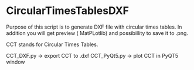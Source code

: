 # CircularTimesTablesDXF

Purpose of this script is to generate DXF file with circular times tables. 
In addition you will get preview ( MatPLotlib) and possibillity to save it to .png. 

CCT stands for Circular Times Tables. 

CCT_DXF.py -> export CCT to .dxf
CCT_PyQt5.py -> plot CCT in PyQT5 window

